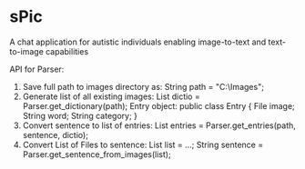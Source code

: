 # sPic
A chat application for autistic individuals enabling image-to-text and text-to-image capabilities

API for Parser:
1. Save full path to images directory as:
	String path = "C:\\Images";
2. Generate list of all existing images:
	List<Entry> dictio = Parser.get_dictionary(path);
	Entry object:
		public class Entry {
			File image;
			String word;
			String category;
		}
3. Convert sentence to list of entries:
	List<Entry> entries = Parser.get_entries(path, sentence, dictio);
4. Convert List of Files to sentence:
	List<File> list = ...;
	String sentence = Parser.get_sentence_from_images(list);

